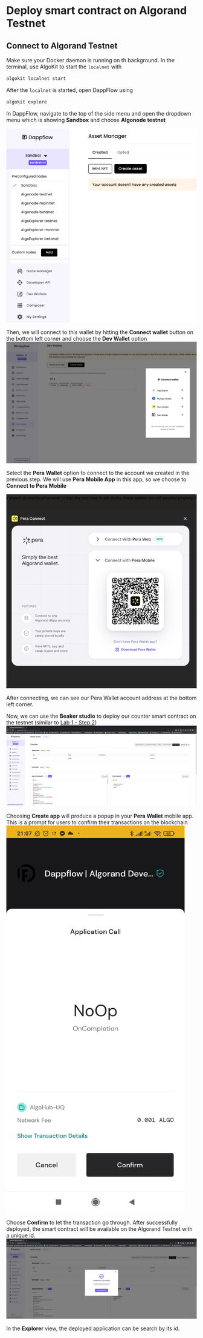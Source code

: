 # Deploy smart contract on Algorand Testnet

## Connect to Algorand Testnet

Make sure your Docker daemon is running on th background. In the terminal, use AlgoKit to start the `localnet` with

```bash
algokit localnet start
```

After the `localnet` is started, open DappFlow using

```bash
algokit explore
```

In DappFlow, navigate to the top of the side menu and open the dropdown menu which is showing **Sandbox** and choose **Algonode testnet**

![choose_testnet_from_dropdown](choose_testnet.png)

Then, we will connect to this wallet by hitting the **Connect wallet** button on the bottom left corner and choose the **Dev Wallet** option
![connect_wallet](connect_wallet.png)

Select the **Pera Wallet** option to connect to the account we created in the previous step. We will use **Pera Mobile App** in this app, so we choose to **Connect to Pera Mobile**

![pera_mobile](pera_mobile.png)

After connecting, we can see our Pera Wallet account address at the bottom left corner.

Now, we can use the **Beaker studio** to deploy our counter smart contract on the testnet (similar to [Lab 1 - Step 2](../Lab1/deploy_contract.md))
![beaker_studio](beaker_studio.png)

Choosing **Create app** will produce a popup in your **Pera Wallet** mobile app. This is a prompt for users to confirm their transactions on the blockchain
![pera_mobile_prompt](mobile_confirm.jpeg)

Choose **Confirm** to let the transaction go through. After successfully deployed, the smart contract will be available on the Algorand Testnet with a unique id.
![deployed_contract](deployed_contract.png)

In the **Explorer** view, the deployed application can be search by its id.
